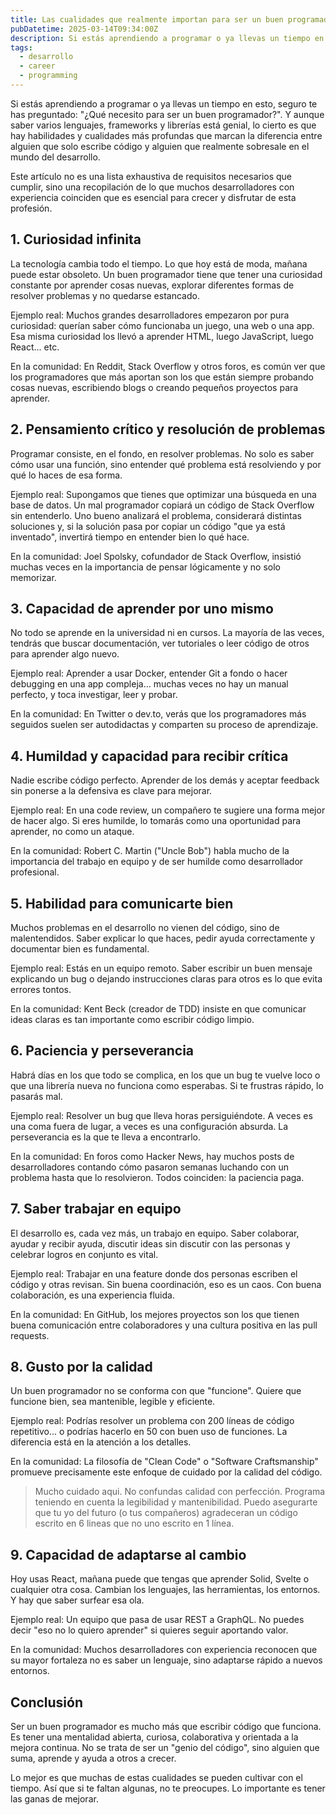 ```yaml
---
title: Las cualidades que realmente importan para ser un buen programador
pubDatetime: 2025-03-14T09:34:00Z
description: Si estás aprendiendo a programar o ya llevas un tiempo en esto, seguro te has preguntado "¿Qué necesito para ser un buen programador?". Y aunque saber varios lenguajes, frameworks y librerías está genial, lo cierto es que hay habilidades y cualidades más profundas que marcan la diferencia entre alguien que solo escribe código y alguien que realmente sobresale en el mundo del desarrollo. Este artículo no es una lista exhaustiva de requisitos necesarios que cumplir, sino una recopilación de lo que muchos desarrolladores con experiencia coinciden que es esencial para crecer y disfrutar de esta profesión.
tags:
  - desarrollo
  - career
  - programming
---
```


Si estás aprendiendo a programar o ya llevas un tiempo en esto, seguro te has preguntado: "¿Qué necesito para ser un buen programador?". Y aunque saber varios lenguajes, frameworks y librerías está genial, lo cierto es que hay habilidades y cualidades más profundas que marcan la diferencia entre alguien que solo escribe código y alguien que realmente sobresale en el mundo del desarrollo.

Este artículo no es una lista exhaustiva de requisitos necesarios que cumplir, sino una recopilación de lo que muchos desarrolladores con experiencia coinciden que es esencial para crecer y disfrutar de esta profesión.

## 1. Curiosidad infinita

La tecnología cambia todo el tiempo. Lo que hoy está de moda, mañana puede estar obsoleto. Un buen programador tiene que tener una curiosidad constante por aprender cosas nuevas, explorar diferentes formas de resolver problemas y no quedarse estancado.

Ejemplo real:
Muchos grandes desarrolladores empezaron por pura curiosidad: querían saber cómo funcionaba un juego, una web o una app. Esa misma curiosidad los llevó a aprender HTML, luego JavaScript, luego React... etc.

En la comunidad:
En Reddit, Stack Overflow y otros foros, es común ver que los programadores que más aportan son los que están siempre probando cosas nuevas, escribiendo blogs o creando pequeños proyectos para aprender.

## 2. Pensamiento crítico y resolución de problemas

Programar consiste, en el fondo, en resolver problemas. No solo es saber cómo usar una función, sino entender qué problema está resolviendo y por qué lo haces de esa forma.

Ejemplo real:
Supongamos que tienes que optimizar una búsqueda en una base de datos. Un mal programador copiará un código de Stack Overflow sin entenderlo. Uno bueno analizará el problema, considerará distintas soluciones y, si la solución pasa por copiar un código "que ya está inventado", invertirá tiempo en entender bien lo qué hace.

En la comunidad:
Joel Spolsky, cofundador de Stack Overflow, insistió muchas veces en la importancia de pensar lógicamente y no solo memorizar.

## 3. Capacidad de aprender por uno mismo

No todo se aprende en la universidad ni en cursos. La mayoría de las veces, tendrás que buscar documentación, ver tutoriales o leer código de otros para aprender algo nuevo.

Ejemplo real:
Aprender a usar Docker, entender Git a fondo o hacer debugging en una app compleja... muchas veces no hay un manual perfecto, y toca investigar, leer y probar.

En la comunidad:
En Twitter o dev.to, verás que los programadores más seguidos suelen ser autodidactas y comparten su proceso de aprendizaje.

## 4. Humildad y capacidad para recibir crítica

Nadie escribe código perfecto. Aprender de los demás y aceptar feedback sin ponerse a la defensiva es clave para mejorar.

Ejemplo real:
En una code review, un compañero te sugiere una forma mejor de hacer algo. Si eres humilde, lo tomarás como una oportunidad para aprender, no como un ataque.

En la comunidad:
Robert C. Martin ("Uncle Bob") habla mucho de la importancia del trabajo en equipo y de ser humilde como desarrollador profesional.

## 5. Habilidad para comunicarte bien

Muchos problemas en el desarrollo no vienen del código, sino de malentendidos. Saber explicar lo que haces, pedir ayuda correctamente y documentar bien es fundamental.

Ejemplo real:
Estás en un equipo remoto. Saber escribir un buen mensaje explicando un bug o dejando instrucciones claras para otros es lo que evita errores tontos.

En la comunidad:
Kent Beck (creador de TDD) insiste en que comunicar ideas claras es tan importante como escribir código limpio.

## 6. Paciencia y perseverancia

Habrá días en los que todo se complica, en los que un bug te vuelve loco o que una librería nueva no funciona como esperabas. Si te frustras rápido, lo pasarás mal.

Ejemplo real:
Resolver un bug que lleva horas persiguiéndote. A veces es una coma fuera de lugar, a veces es una configuración absurda. La perseverancia es la que te lleva a encontrarlo.

En la comunidad:
En foros como Hacker News, hay muchos posts de desarrolladores contando cómo pasaron semanas luchando con un problema hasta que lo resolvieron. Todos coinciden: la paciencia paga.

## 7. Saber trabajar en equipo

El desarrollo es, cada vez más, un trabajo en equipo. Saber colaborar, ayudar y recibir ayuda, discutir ideas sin discutir con las personas y celebrar logros en conjunto es vital.

Ejemplo real:
Trabajar en una feature donde dos personas escriben el código y otras revisan. Sin buena coordinación, eso es un caos. Con buena colaboración, es una experiencia fluida.

En la comunidad:
En GitHub, los mejores proyectos son los que tienen buena comunicación entre colaboradores y una cultura positiva en las pull requests.

## 8. Gusto por la calidad

Un buen programador no se conforma con que "funcione". Quiere que funcione bien, sea mantenible, legible y eficiente.

Ejemplo real:
Podrías resolver un problema con 200 líneas de código repetitivo... o podrías hacerlo en 50 con buen uso de funciones. La diferencia está en la atención a los detalles.

En la comunidad:
La filosofía de "Clean Code" o "Software Craftsmanship" promueve precisamente este enfoque de cuidado por la calidad del código.

> Mucho cuidado aqui. No confundas calidad con perfección. Programa teniendo en cuenta la legibilidad y mantenibilidad. Puedo asegurarte que tu yo del futuro (o tus compañeros) agradeceran un código escrito en 6 lineas que no uno escrito en 1 línea.

## 9. Capacidad de adaptarse al cambio

Hoy usas React, mañana puede que tengas que aprender Solid, Svelte o cualquier otra cosa. Cambian los lenguajes, las herramientas, los entornos. Y hay que saber surfear esa ola.

Ejemplo real:
Un equipo que pasa de usar REST a GraphQL. No puedes decir "eso no lo quiero aprender" si quieres seguir aportando valor.

En la comunidad:
Muchos desarrolladores con experiencia reconocen que su mayor fortaleza no es saber un lenguaje, sino adaptarse rápido a nuevos entornos.

## Conclusión

Ser un buen programador es mucho más que escribir código que funciona. Es tener una mentalidad abierta, curiosa, colaborativa y orientada a la mejora continua. No se trata de ser un "genio del código", sino alguien que suma, aprende y ayuda a otros a crecer.

Lo mejor es que muchas de estas cualidades se pueden cultivar con el tiempo. Así que si te faltan algunas, no te preocupes. Lo importante es tener las ganas de mejorar.
